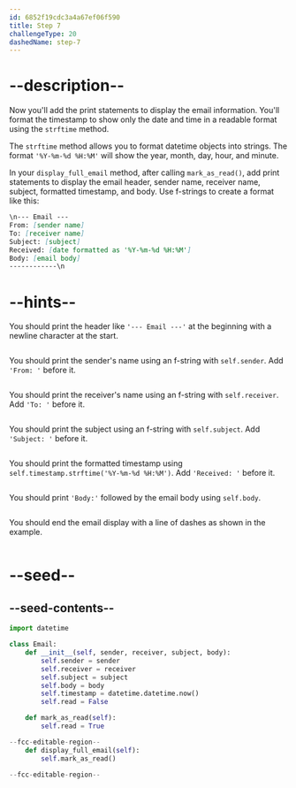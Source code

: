 ```yaml
---
id: 6852f19cdc3a4a67ef06f590
title: Step 7
challengeType: 20
dashedName: step-7
---
```


# --description--

<!-- Note: would be changed to self.sender and self.receiver should be changed to self.sender.name and self.receiver.name after the User Class has been created. -->

Now you'll add the print statements to display the email information. You'll format the timestamp to show only the date and time in a readable format using the `strftime` method.

The `strftime` method allows you to format datetime objects into strings. The format `'%Y-%m-%d %H:%M'` will show the year, month, day, hour, and minute.

In your `display_full_email` method, after calling `mark_as_read()`, add print statements to display the email header, sender name, receiver name, subject, formatted timestamp, and body. Use f-strings to create a format like this:

```md
\n--- Email ---
From: [sender name]
To: [receiver name]
Subject: [subject]
Received: [date formatted as '%Y-%m-%d %H:%M']
Body: [email body]
------------\n
```

# --hints--

You should print the header like `'--- Email ---'` at the beginning with a newline character at the start.

```js

```

You should print the sender's name using an f-string with `self.sender`. Add `'From: '` before it.

```js

```

You should print the receiver's name using an f-string with `self.receiver`. Add `'To: '` before it.

```js

```

You should print the subject using an f-string with `self.subject`. Add `'Subject: '` before it.

```js

```

You should print the formatted timestamp using `self.timestamp.strftime('%Y-%m-%d %H:%M')`. Add `'Received: '` before it.

```js

```

You should print `'Body:'` followed by the email body using `self.body`.

```js

```

You should end the email display with a line of dashes as shown in the example.

```js

```

# --seed--

## --seed-contents--

```py
import datetime

class Email:
    def __init__(self, sender, receiver, subject, body):
        self.sender = sender
        self.receiver = receiver
        self.subject = subject
        self.body = body
        self.timestamp = datetime.datetime.now()
        self.read = False

    def mark_as_read(self):
        self.read = True

--fcc-editable-region--
    def display_full_email(self):
        self.mark_as_read()

--fcc-editable-region--
```
